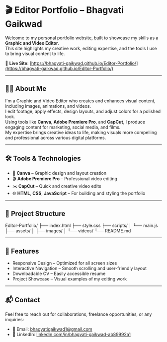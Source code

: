 # 🎬 Editor Portfolio – Bhagvati Gaikwad

Welcome to my personal portfolio website, built to showcase my skills as a **Graphic and Video Editor**.  
This site highlights my creative work, editing expertise, and the tools I use to bring visual content to life.

🔗 **Live Site**: [https://bhagvati-gaikwad.github.io/Editor-Portfolio/](https://bhagvati-gaikwad.github.io/Editor-Portfolio/)

---

## 🧑‍💻 About Me

I'm a Graphic and Video Editor who creates and enhances visual content, including images, animations, and videos.  
I edit footage, apply effects, design layouts, and adjust colors for a polished look.  
Using tools like **Canva**, **Adobe Premiere Pro**, and **CapCut**, I produce engaging content for marketing, social media, and films.  
My expertise brings creative ideas to life, making visuals more compelling and professional across various digital platforms.

---

## 🛠️ Tools & Technologies

- 🎨 **Canva** – Graphic design and layout creation
- 🎬 **Adobe Premiere Pro** – Professional video editing
- ✂️ **CapCut** – Quick and creative video edits
- 🌐 **HTML**, **CSS**, **JavaScript** – For building and styling the portfolio

---

## 📁 Project Structure

Editor-Portfolio/
├── index.html
├── style.css
├── scripts/
│ └── main.js
├── assets/
│ ├── images/
│ └── videos/
└── README.md


---

## 🚀 Features

- Responsive Design – Optimized for all screen sizes
- Interactive Navigation – Smooth scrolling and user-friendly layout
- Downloadable CV – Easily accessible resume
- Project Showcase – Visual examples of my editing work

---

## 📬 Contact

Feel free to reach out for collaborations, freelance opportunities, or any inquiries:

- 📧 Email: [bhagvatigaikwad1@gmail.com](mailto:bhagvatigaikwad1@gmail.com)
- 💼 LinkedIn: [linkedin.com/in/bhagvati-gaikwad-ab89992a1](https://www.linkedin.com/in/bhagvati-gaikwad-ab89992a1/)
